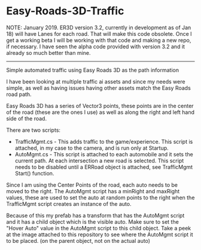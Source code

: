 # Easy-Roads-3D-Traffic

NOTE: January 2019.   ER3D version 3.2, currently in development as of Jan 18) will have Lanes for each road.   That will make this code obsolete.  Once I get a working beta I will be working with that code and making a new repo, if necessary.  I have seen the alpha code provided with version 3.2 and it already so much better than mine.

-----------------------------

Simple automated traffic using Easy Roads 3D as the path information

I have been looking at multiple traffic ai assets and since my needs were simple, as well as having issues having other assets match the Easy Roads road path.

Easy Roads 3D has a series of Vector3 points, these points are in the center of the road (these are the ones I use) as well as along the right and left hand side of the road.

There are two scripts: 
* TrafficMgmt.cs - This adds traffic to the game/experience.  This script is attached, in my case to the camera, and is run only at Startup.
* AutoMgmt.cs    - This script is attached to each automobile and it sets the current path.   At each intersection a new road is selected.  This script needs to be disabled until a ERRoad object is attached, see TrafficMgmt Start() function.

Since I am using the Center Points of the road, each auto needs to be moved to the right.  The AutoMgmt script has a minRight and maxRight values, these are used to set the auto at random points to the right when the TrafficMgmt script creates an instance of the auto.

Because of this my prefab has a transform that has the AutoMgmt script and it has a child object which is the visible auto.  Make sure to set the "Hover Auto" value in the AutoMgmt script to this child object.  Take a peek at the image attached to this repository to see where the AutoMgmt script it to be placed. (on the parent object, not on the actual auto)
